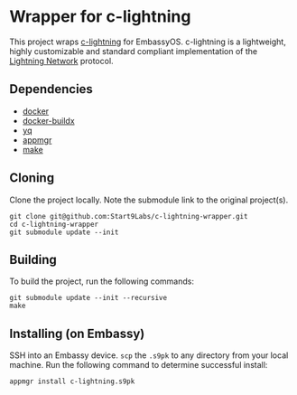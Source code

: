 # Wrapper for c-lightning

This project wraps [c-lightning](https://github.com/ElementsProject/lightning
) for EmbassyOS. c-lightning is a lightweight, highly customizable and standard compliant implementation of the [Lightning Network](https://lightning.network/) protocol.

## Dependencies

- [docker](https://docs.docker.com/get-docker)
- [docker-buildx](https://docs.docker.com/buildx/working-with-buildx/)
- [yq](https://mikefarah.gitbook.io/yq)
- [appmgr](https://github.com/Start9Labs/embassy-os/tree/master/appmgr)
- [make](https://www.gnu.org/software/make/)

## Cloning

Clone the project locally. Note the submodule link to the original project(s). 

```
git clone git@github.com:Start9Labs/c-lightning-wrapper.git
cd c-lightning-wrapper
git submodule update --init

```

## Building

To build the project, run the following commands:

```
git submodule update --init --recursive 
make
```

## Installing (on Embassy)

SSH into an Embassy device.
`scp` the `.s9pk` to any directory from your local machine.
Run the following command to determine successful install:

```
appmgr install c-lightning.s9pk
```

